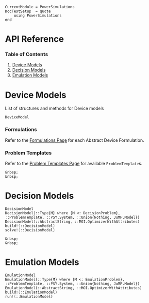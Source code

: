 ```@meta
CurrentModule = PowerSimulations
DocTestSetup  = quote
    using PowerSimulations
end
```

# API Reference


### Table of Contents

1. [Device Models](#Device-Models)
2. [Decision Models](#Decision-Models)
3. [Emulation Models](#Emulation-Models)


# Device Models

List of structures and methods for Device models

```@docs
DeviceModel
```

### Formulations

Refer to the [Formulations Page](https://nrel-siip.github.io/PowerSimulations.jl/latest/formulation_library/General/) for each Abstract Device Formulation.

### Problem Templates

Refer to the [Problem Templates Page](https://nrel-siip.github.io/PowerSimulations.jl/latest/modeler_guide/problem_templates/) for available `ProblemTemplate`s.

```@raw html
&nbsp;
&nbsp;
```

# Decision Models

```@docs
DecisionModel
DecisionModel(::Type{M} where {M <: DecisionProblem}, ::ProblemTemplate, ::PSY.System, ::Union{Nothing, JuMP.Model}) 
DecisionModel(::AbstractString, ::MOI.OptimizerWithAttributes)
build!(::DecisionModel)
solve!(::DecisionModel)
```

```@raw html
&nbsp;
&nbsp;
```

# Emulation Models

```@docs
EmulationModel
EmulationModel(::Type{M} where {M <: EmulationProblem}, ::ProblemTemplate, ::PSY.System, ::Union{Nothing, JuMP.Model})
EmulationModel(::AbstractString, ::MOI.OptimizerWithAttributes)
build!(::EmulationModel)
run!(::EmulationModel)
```